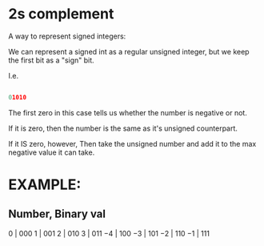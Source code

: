 
# 2s complement

A way to represent signed integers:


We can represent a signed int as a regular unsigned integer, but we keep
the first bit as a "sign" bit.

I.e.
```py

01010

```
The first zero in this case tells us whether the number is negative or not.

If it is zero, then the number is the same as it's unsigned counterpart.

If it IS zero, however,
Then take the unsigned number and add it to the max negative value it can take.



# EXAMPLE:

Number,  Binary val
----------
0  |	000
1  |	001
2  |	010
3  |	011
−4 |	100
−3 |	101
−2 |	110
−1 |	111



